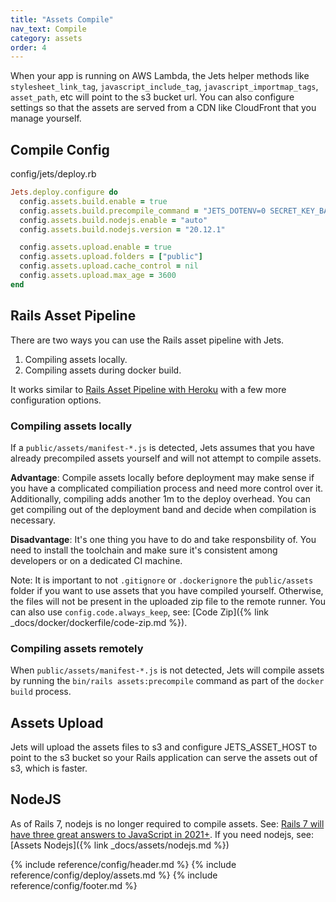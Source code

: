 ```yaml
---
title: "Assets Compile"
nav_text: Compile
category: assets
order: 4
---
```


When your app is running on AWS Lambda, the Jets helper methods like `stylesheet_link_tag`, `javascript_include_tag`, `javascript_importmap_tags`, `asset_path`, etc will point to the s3 bucket url. You can also configure settings so that the assets are served from a CDN like CloudFront that you manage yourself.

## Compile Config

config/jets/deploy.rb

```ruby
Jets.deploy.configure do
  config.assets.build.enable = true
  config.assets.build.precompile_command = "JETS_DOTENV=0 SECRET_KEY_BASE=dummy SECRET_KEY_BASE_DUMMY=1 bin/rails assets:precompile"
  config.assets.build.nodejs.enable = "auto"
  config.assets.build.nodejs.version = "20.12.1"

  config.assets.upload.enable = true
  config.assets.upload.folders = ["public"]
  config.assets.upload.cache_control = nil
  config.assets.upload.max_age = 3600
end
```

## Rails Asset Pipeline

There are two ways you can use the Rails asset pipeline with Jets.

1. Compiling assets locally.
2. Compiling assets during docker build.

It works similar to [Rails Asset Pipeline with Heroku](https://devcenter.heroku.com/articles/rails-asset-pipeline) with a few more configuration options.

### Compiling assets locally

If a `public/assets/manifest-*.js` is detected, Jets assumes that you have already precompiled assets yourself and will not attempt to compile assets.

**Advantage**: Compile assets locally before deployment may make sense if you have a complicated compiliation process and need more control over it. Additionally, compiling adds another 1m to the deploy overhead.  You can get compiling out of the deployment band and decide when compilation is necessary.

**Disadvantage**: It's one thing you have to do and take responsbility of. You need to install the toolchain and make sure it's consistent among developers or on a dedicated CI machine.

Note: It is important to not `.gitignore` or `.dockerignore` the `public/assets` folder if you want to use assets that you have compiled yourself. Otherwise, the files will not be present in the uploaded zip file to the remote runner. You can also use `config.code.always_keep`, see: [Code Zip]({% link _docs/docker/dockerfile/code-zip.md %}).

### Compiling assets remotely

When `public/assets/manifest-*.js` is not detected, Jets will compile assets by running the `bin/rails assets:precompile` command as part of the `docker build` process.

## Assets Upload

Jets will upload the assets files to s3 and configure JETS_ASSET_HOST to point to the s3 bucket so your Rails application can serve the assets out of s3, which is faster.

## NodeJS

As of Rails 7, nodejs is no longer required to compile assets. See: [Rails 7 will have three great answers to JavaScript in 2021+](https://world.hey.com/dhh/rails-7-will-have-three-great-answers-to-javascript-in-2021-8d68191b). If you need nodejs, see: [Assets Nodejs]({% link _docs/assets/nodejs.md %})

{% include reference/config/header.md %}
{% include reference/config/deploy/assets.md %}
{% include reference/config/footer.md %}
